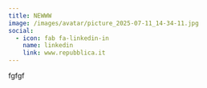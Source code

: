 ```yaml
---
title: NEWWW
image: /images/avatar/picture_2025-07-11_14-34-11.jpg
social:
  - icon: fab fa-linkedin-in
    name: linkedin
    link: www.repubblica.it
---
```

fgfgf
